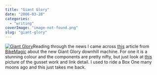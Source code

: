 ```yaml
---
title: "Giant Glory"
date: "2006-03-28"
categories: 
  - "writing"
coverImage: "image-not-found.png"
slug: "giant-glory"
---
```


[![Giant Glory](/images/119490169_84114fb34d_m.jpg)](http://www.flickr.com/photos/funkylarma/119490169/ "Photo Sharing")Reading through the news I came across [this](http://www.bikemagic.com/news/article.asp?UAN=4680&v=1) article from [BikeMagic](http://www.bikemagic.com/) about the new Giant Glory downhill machine. For one it is a stunning colour and the components are pretty nifty, but just look at [this](http://www.bikemagic.com/news/images/giant06_glory_link_hi.jpg) picture of the gusset work and link detail. I used to ride a Box One many moons ago and this just takes me back.
